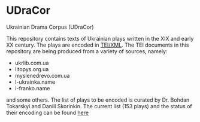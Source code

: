 # UDraCor

Ukrainian Drama Corpus (UDraCor)

This repository contains texts of Ukrainian plays written in the XIX and early XX century. The plays are encoded in [TEI/XML](https://tei-c.org/). The TEI documents in this repository are being produced from a variety of sources, namely:

* ukrlib.com.ua
* litopys.org.ua
* myslenedrevo.com.ua
* l-ukrainka.name
* i-franko.name

and some others. The list of plays to be encoded is curated by Dr. Bohdan Tokarskyi and Daniil Skorinkin. The current list (153 plays) and the status of their encoding can be found [here](https://docs.google.com/spreadsheets/d/1jVHVsWkMYdiwu1N3me-QpboGPDEKb7RiYaL2Y1SwhvE/edit?usp=sharing)
